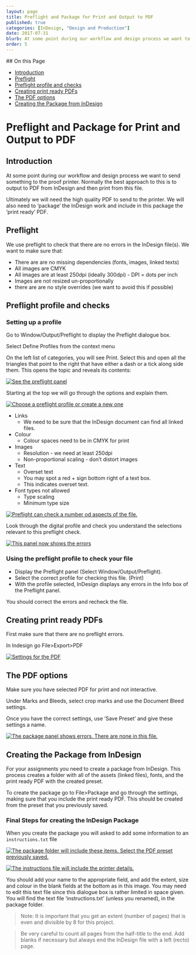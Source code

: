 ```yaml
---
layout: page
title: Preflight and Package for Print and Output to PDF
published: true
categories: [InDesign, "Design and Production"]
date: 2017-07-31
blurb: At some point during our workflow and design process we want to send something to the proof printer. Normally the best approach to this is to output to PDF from InDesign and then print from this file.
order: 5
---
```


<!-- TOC depthFrom:2 depthTo:2 withLinks:1 updateOnSave:1 orderedList:0 -->
<section class='toc'>
## On this Page

- [Introduction](#introduction)
- [Preflight](#preflight)
- [Preflight profile and checks](#preflight-profile-and-checks)
- [Creating print ready PDFs](#creating-print-ready-pdfs)
- [The PDF options](#the-pdf-options)
- [Creating the Package from InDesign](#creating-the-package-from-indesign)

</section><!-- /TOC -->

# Preflight and Package for Print and Output to PDF

## Introduction

At some point during our workflow and design process we want to send something to the proof printer. Normally the best approach to this is to output to PDF from InDesign and then print from this file.

Ultimately we will need the high quality PDF to send to the printer. We will also need to ‘package’ the InDesign work and include in this package the ‘print ready’ PDF.

## Preflight

We use preflight to check that there are no errors in the InDesign file(s). We want to make sure that:

  - There are are no missing dependencies (fonts, images, linked texts)
  - All images are CMYK
  - All images are at least 250dpi (ideally 300dpi) - DPI = dots per inch
  - Images are not resized un-proportionally
  - there are are no style overrides (we want to avoid this if possible)

## Preflight profile and checks

### Setting up a profile

Go to Window/Output/Preflight to display the Preflight dialogue box.

Select Define Profiles from the context menu

On the left list of categories, you will see Print. Select this and open all the triangles that point to the right that have either a dash or a tick along side them. This opens the topic and reveals its contents:

[![See the preflight panel](/images/2017/07/ID2package/image1.png)](/images/2017/07/ID2package/image1.png)

Starting at the top we will go through the options and explain them.

[![Choose a preflight profile or create a new one](/images/2017/07/ID2package/image2.png)](/images/2017/07/ID2package/image2.png)

- Links
  - We need to be sure that the InDesign document can find all linked files.
- Colour
  - Colour spaces need to be in CMYK for print
- Images
  - Resolution - we need at least 250dpi
  - Non-proportional scaling - don’t distort images
- Text
  - Overset text
  - You may spot a red + sign bottom right of a text box.
  - This indicates overset text.
- Font types not allowed
  - Type scaling
  - Minimum type size

[![Preflight can check a number od aspects of the file.](/images/2017/07/ID2package/image3.png)](/images/2017/07/ID2package/image3.png)

Look through the digital profile and check you understand the selections relevant to this preflight check.

[![This panel now shows the errors](/images/2017/07/ID2package/image4.png)](/images/2017/07/ID2package/image4.png)

### Using the preflight profile to check your file

- Display the Preflight panel (Select Window/Output/Preflight).
- Select the correct profile for checking this file. (Print)
- With the profile selected, InDesign displays any errors in the Info box of the Preflight panel.

You should correct the errors and recheck the file.

## Creating print ready PDFs

First make sure that there are no preflight errors.

In Indesign go File&gt;Export&gt;PDF

[![Settings for the PDF](/images/2017/07/ID2package/image5.png)](/images/2017/07/ID2package/image5.png)

## The PDF options

Make sure you have selected PDF for print and not interactive.

Under Marks and Bleeds, select crop marks and use the Document Bleed settings.

Once you have the correct settings, use ‘Save Preset’ and give these settings a name.

[![The package panel shows errors. There are none in this file.](/images/2017/07/ID2package/image1.jpeg)](/images/2017/07/ID2package/image1.jpeg)

## Creating the Package from InDesign

For your assignments you need to create a package from InDesign. This process creates a folder with all of the assets (linked files), fonts, and the print ready PDF with the created preset.

To create the package go to File&gt;Package and go through the settings, making sure that you include the print ready PDF. This should be created from the preset that you previously saved.

### Final Steps for creating the InDesign Package

When you create the package you will asked to add some information to an `instructions.txt` file

[![The package folder will include these items. Select the PDF preset previously saved. ](/images/2017/07/ID2package/image6.png)](/images/2017/07/ID2package/image6.png)

[![The instructions file will include the printer details.](/images/2017/07/ID2package/image7.png)](/images/2017/07/ID2package/image7.png)

You should add your name to the appropriate field, and add the extent, size and colour in the blank fields at the bottom as in this image. You may need to edit this text file since this dialogue box is rather limited in space given. You will find the text file ‘instructions.txt’ (unless you renamed), in the package folder.

> Note: It is important that you get an extent (number of pages) that is even and divisible by 8 for this project.


> Be very careful to count all pages from the half-title to the end. Add blanks if necessary but always end the InDesign file with a left (recto) page.
